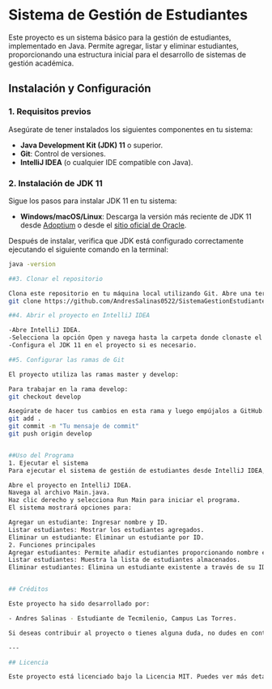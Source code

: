 # Sistema de Gestión de Estudiantes

Este proyecto es un sistema básico para la gestión de estudiantes, implementado en Java. Permite agregar, listar y eliminar estudiantes, proporcionando una estructura inicial para el desarrollo de sistemas de gestión académica.

## Instalación y Configuración

### 1. Requisitos previos

Asegúrate de tener instalados los siguientes componentes en tu sistema:

- **Java Development Kit (JDK) 11** o superior.
- **Git**: Control de versiones.
- **IntelliJ IDEA** (o cualquier IDE compatible con Java).

### 2. Instalación de JDK 11

Sigue los pasos para instalar JDK 11 en tu sistema:

- **Windows/macOS/Linux**: Descarga la versión más reciente de JDK 11 desde [Adoptium](https://adoptium.net/) o desde el [sitio oficial de Oracle](https://www.oracle.com/java/technologies/javase-jdk11-downloads.html).

Después de instalar, verifica que JDK está configurado correctamente ejecutando el siguiente comando en la terminal:

```bash
java -version

##3. Clonar el repositorio

Clona este repositorio en tu máquina local utilizando Git. Abre una terminal y ejecuta:
git clone https://github.com/AndresSalinas0522/SistemaGestionEstudiantes.git

##4. Abrir el proyecto en IntelliJ IDEA

-Abre IntelliJ IDEA.
-Selecciona la opción Open y navega hasta la carpeta donde clonaste el repositorio.
-Configura el JDK 11 en el proyecto si es necesario.

##5. Configurar las ramas de Git

El proyecto utiliza las ramas master y develop:

Para trabajar en la rama develop:
git checkout develop

Asegúrate de hacer tus cambios en esta rama y luego empújalos a GitHub.
git add .
git commit -m "Tu mensaje de commit"
git push origin develop


##Uso del Programa
1. Ejecutar el sistema
Para ejecutar el sistema de gestión de estudiantes desde IntelliJ IDEA, sigue estos pasos:

Abre el proyecto en IntelliJ IDEA.
Navega al archivo Main.java.
Haz clic derecho y selecciona Run Main para iniciar el programa.
El sistema mostrará opciones para:

Agregar un estudiante: Ingresar nombre y ID.
Listar estudiantes: Mostrar los estudiantes agregados.
Eliminar un estudiante: Eliminar un estudiante por ID.
2. Funciones principales
Agregar estudiantes: Permite añadir estudiantes proporcionando nombre e identificación.
Listar estudiantes: Muestra la lista de estudiantes almacenados.
Eliminar estudiantes: Elimina un estudiante existente a través de su ID.


## Créditos

Este proyecto ha sido desarrollado por:

- Andres Salinas - Estudiante de Tecmilenio, Campus Las Torres.

Si deseas contribuir al proyecto o tienes alguna duda, no dudes en contactarme a través de GitHub.

---

## Licencia

Este proyecto está licenciado bajo la Licencia MIT. Puedes ver más detalles en el archivo [LICENSE](LICENSE) incluido en este repositorio.

